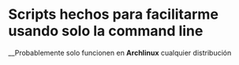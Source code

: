 # Scripts hechos para facilitarme usando solo la command line

__Probablemente solo funcionen en __Archlinux__ cualquier distribución 
